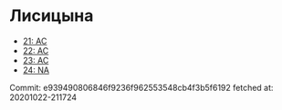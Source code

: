# Лисицына
- [21: AC](21.md)
- [22: AC](22.md)
- [23: AC](23.md)
- [24: NA](24.md)

Commit: e939490806846f9236f962553548cb4f3b5f6192
 fetched at: 20201022-211724
